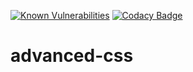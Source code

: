 [![Known Vulnerabilities](https://snyk.io/test/github/batouche-dev/advanced-css/badge.svg?targetFile=package.json)](https://snyk.io/test/github/batouche-dev/advanced-css?targetFile=package.json)
[![Codacy Badge](https://api.codacy.com/project/badge/Grade/73c7e30e60754f86bf979d0bd4f56935)](https://www.codacy.com/manual/batouche-dev/advanced-css?utm_source=github.com&amp;utm_medium=referral&amp;utm_content=batouche-dev/advanced-css&amp;utm_campaign=Badge_Grade)
# advanced-css
